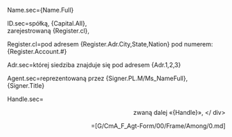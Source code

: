 Name.sec={Name.Full}

ID.sec=spółką, {Capital.All},<br> zarejestrowaną {Register.cl},

Register.cl=pod adresem  {Register.Adr.City,State,Nation} pod numerem:  {Register.Account.#}

Adr.sec=której siedziba znajduje się pod adresem  {Adr.1,2,3}

Agent.sec=reprezentowaną przez {Signer.PL.M/Ms_NameFull}, {Signer.Title}

Handle.sec=<div align="right">zwaną dalej «{Handle}», </ div>

=[G/CmA_F_Agt-Form/00/Frame/Among/0.md]
